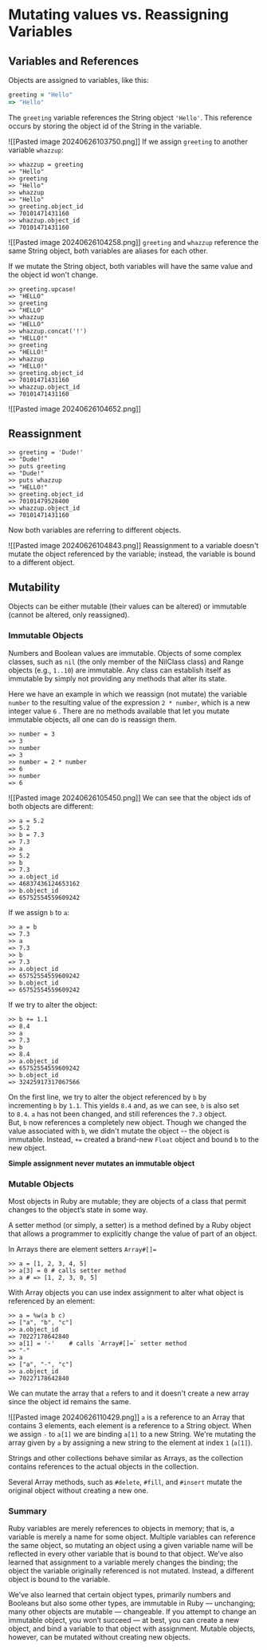 # Mutating values vs. Reassigning Variables

## Variables and References

Objects are assigned to variables, like this:

```ruby
greeting = "Hello"
=> "Hello"
```

The `greeting` variable references the String object `'Hello'`. This reference occurs by storing the object id of the String in the variable.

![[Pasted image 20240626103750.png]]
If we assign `greeting` to another variable `whazzup`:

```shell
>> whazzup = greeting  
=> "Hello"
>> greeting  
=> "Hello"
>> whazzup  
=> "Hello"
>> greeting.object_id  
=> 70101471431160
>> whazzup.object_id  
=> 70101471431160
```

![[Pasted image 20240626104258.png]]
`greeting` and `whazzup` reference the same String object, both variables are aliases for each other.

If we mutate the String object, both variables will have the same value and the object id won't change.

```shell
>> greeting.upcase!  
=> "HELLO"
>> greeting  
=> "HELLO"
>> whazzup  
=> "HELLO"
>> whazzup.concat('!')  
=> "HELLO!"
>> greeting  
=> "HELLO!"
>> whazzup  
=> "HELLO!"
>> greeting.object_id  
=> 70101471431160
>> whazzup.object_id  
=> 70101471431160
```

![[Pasted image 20240626104652.png]]
## Reassignment

```shell
>> greeting = 'Dude!'  
=> "Dude!"
>> puts greeting  
=> "Dude!"
>> puts whazzup  
=> "HELLO!"
>> greeting.object_id  
=> 70101479528400
>> whazzup.object_id  
=> 70101471431160
```

Now both variables are referring to different objects.

![[Pasted image 20240626104843.png]]
Reassignment to a variable doesn't mutate the object referenced by the variable; instead, the variable is bound to a different object. 

## Mutability

Objects can be either mutable (their values can be altered) or immutable (cannot be altered, only reassigned).

### Immutable Objects

Numbers and Boolean values are immutable. Objects of some complex classes, such as `nil` (the only member of the NilClass class) and Range objects (e.g., `1..10`) are immutable. Any class can establish itself as immutable by simply not providing any methods that alter its state.

Here we have an example in which we reassign (not mutate) the variable `number` to the resulting value of the expression `2 * number`, which is a new integer value `6` . There are no methods available that let you mutate immutable objects, all one can do is reassign them.

```shell
>> number = 3  
=> 3
>> number  
=> 3
>> number = 2 * number  
=> 6
>> number  
=> 6
```

![[Pasted image 20240626105450.png]]
We can see that the object ids of both objects are different:

```shell
>> a = 5.2  
=> 5.2
>> b = 7.3  
=> 7.3
>> a  
=> 5.2
>> b  
=> 7.3
>> a.object_id  
=> 46837436124653162
>> b.object_id  
=> 65752554559609242
```

If we assign `b` to `a`:

```shell
>> a = b  
=> 7.3
>> a  
=> 7.3
>> b  
=> 7.3
>> a.object_id  
=> 65752554559609242
>> b.object_id  
=> 65752554559609242
```

If we try to alter the object:

```shell
>> b += 1.1  
=> 8.4
>> a  
=> 7.3
>> b  
=> 8.4
>> a.object_id  
=> 65752554559609242
>> b.object_id  
=> 32425917317067566
```

On the first line, we try to alter the object referenced by `b` by incrementing `b` by `1.1`. This yields `8.4` and, as we can see, `b` is also set to `8.4`. `a` has not been changed, and still references the `7.3` object. But, `b` now references a completely new object. Though we changed the value associated with `b`, we didn't mutate the object -- the object is immutable. Instead, `+=` created a brand-new `Float` object and bound `b` to the new object.

**Simple assignment never mutates an immutable object**

### Mutable Objects

Most objects in Ruby are mutable; they are objects of a class that permit changes to the object’s state in some way.

A setter method (or simply, a setter) is a method defined by a Ruby object that allows a programmer to explicitly change the value of part of an object.

In Arrays there are element setters `Array#[]=`

```shell
>> a = [1, 2, 3, 4, 5]  
>> a[3] = 0 # calls setter method  
>> a # => [1, 2, 3, 0, 5]
```

With Array objects you can use index assignment to alter what object is referenced by an element:

```shell
>> a = %w(a b c)  
=> ["a", "b", "c"]
>> a.object_id  
=> 70227178642840
>> a[1] = '-'    # calls `Array#[]=` setter method  
=> "-"
>> a  
=> ["a", "-", "c"]
>> a.object_id  
=> 70227178642840
```

We can mutate the array that `a` refers to and it doesn't create a new array since the object id remains the same.

![[Pasted image 20240626110429.png]]
`a` is a reference to an Array that contains 3 elements, each element is a reference to a String object. When we assign `-` to `a[1]` we are binding `a[1]` to a new String. We're mutating the array given by `a` by assigning a new string to the element at index `1` (`a[1]`).

Strings and other collections behave similar as Arrays, as the collection contains references to the actual objects in the collection.

Several Array methods, such as `#delete`, `#fill`, and `#insert` mutate the original object without creating a new one.

### Summary

Ruby variables are merely references to objects in memory; that is, a variable is merely a name for some object. Multiple variables can reference the same object, so mutating an object using a given variable name will be reflected in every other variable that is bound to that object. We’ve also learned that assignment to a variable merely changes the binding; the object the variable originally referenced is not mutated. Instead, a different object is bound to the variable.

We’ve also learned that certain object types, primarily numbers and Booleans but also some other types, are immutable in Ruby — unchanging; many other objects are mutable — changeable. If you attempt to change an immutable object, you won’t succeed — at best, you can create a new object, and bind a variable to that object with assignment. Mutable objects, however, can be mutated without creating new objects.